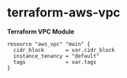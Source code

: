# terraform-aws-vpc

**Terraform VPC Module**
```
resource "aws_vpc" "main" {
  cidr_block       = var.cidr_block
  instance_tenancy = "default"
  tags             = var.tags
}
```